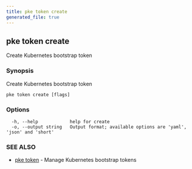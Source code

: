 ```yaml
---
title: pke token create
generated_file: true
---
```

## pke token create

Create Kubernetes bootstrap token

### Synopsis

Create Kubernetes bootstrap token

```
pke token create [flags]
```

### Options

```
  -h, --help            help for create
  -o, --output string   Output format; available options are 'yaml', 'json' and 'short'
```

### SEE ALSO

* [pke token](/docs/pke/cli/reference/pke_token/)	 - Manage Kubernetes bootstrap tokens

